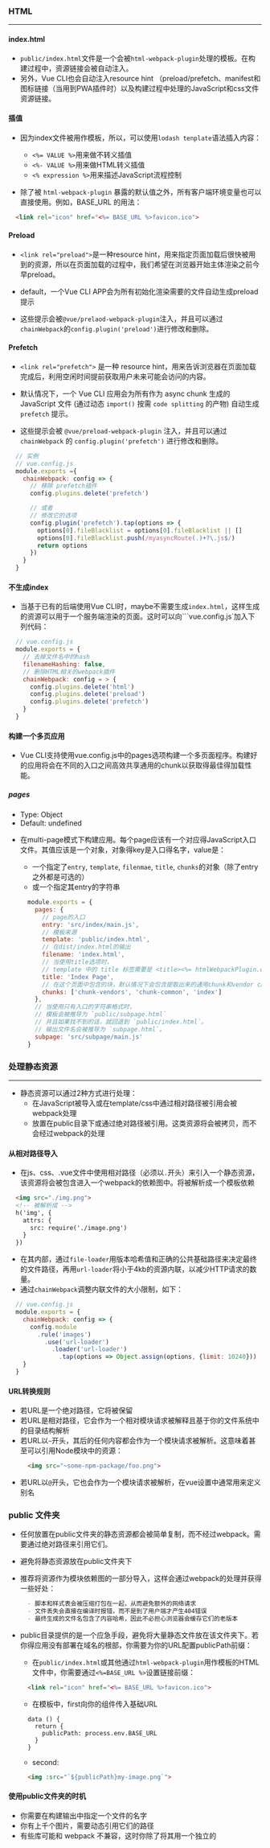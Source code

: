### HTML
---

#### index.html
- `public/index.html`文件是一个会被`html-webpack-plugin`处理的模板。在构建过程中，资源链接会被自动注入。
- 另外，Vue CLI也会自动注入resource hint （preload/prefetch、manifest和图标链接（当用到PWA插件时）以及构建过程中处理的JavaScript和css文件资源链接。

#### 插值
- 因为index文件被用作模板，所以，可以使用`lodash tenplate`语法插入内容：
  - `<%= VALUE %>`用来做不转义插值
  - `<%- VALUE %>`用来做HTML转义插值
  - `<% expression %>`用来描述JavaScript流程控制

- 除了被 `html-webpack-plugin` 暴露的默认值之外，所有客户端环境变量也可以直接使用。例如，BASE_URL 的用法：
```html
  <link rel="icon" href="<%= BASE_URL %>favicon.ico">
```

#### Preload
- `<link rel="preload">`是一种resource hint，用来指定页面加载后很快被用到的资源，所以在页面加载的过程中，我们希望在浏览器开始主体渲染之前今早preload。

- default，一个Vue CLI APP会为所有初始化渲染需要的文件自动生成preload提示

- 这些提示会被`@vue/prelaod-webpack-plugin`注入，并且可以通过`chainWebpack`的`config.plugin('preload')`进行修改和删除。

#### Prefetch
- `<link rel="prefetch">` 是一种 resource hint，用来告诉浏览器在页面加载完成后，利用空闲时间提前获取用户未来可能会访问的内容。

- 默认情况下，一个 Vue CLI 应用会为所有作为 async chunk 生成的 JavaScript 文件 (通过动态 `import()` 按需 `code splitting` 的产物) 自动生成 `prefetch` 提示。

- 这些提示会被 `@vue/preload-webpack-plugin` 注入，并且可以通过 `chainWebpack` 的 `config.plugin('prefetch')` 进行修改和删除。

```js
  // 实例
  // vue.config.js
  module.exports ={
    chainWebpack: config => {
      // 移除 prefetch插件
      config.plugins.delete('prefetch')

      // 或者
      // 修改它的选项
      config.plugin('prefetch').tap(options => {
        options[0].fileBlacklist = options[0].fileBlacklist || []
        options[0].fileBlacklist.push(/myasyncRoute(.)+?\.js$/)
        return options
      })
    }
  }
```

#### 不生成index
- 当基于已有的后端使用Vue CLI时，maybe不需要生成`index.html`，这样生成的资源可以用于一个服务端渲染的页面。这时可以向```vue.config.js`加入下列代码：
```js
  // vue.config.js
  module.exports = {
    // 去掉文件名中的hash
    filenameHashing: false,
    // 删除HTML相关的webpack插件
    chainWebpack: config = > {
      config.plugins.delete('html')
      config.plugins.delete('preload')
      config.plugins.delete('prefetch')
    }
  }
```

#### 构建一个多页应用
- Vue CLI支持使用vue.config.js中的pages选项构建一个多页面程序。构建好的应用将会在不同的入口之间高效共享通用的chunk以获取得最佳得加载性能。

##### pages
* Type: Object
* Default: undefined
- 在multi-page模式下构建应用。每个page应该有一个对应得JavaScript入口文件。其值应该是一个对象，对象得key是入口得名字，value是：
  - 一个指定了`entry`, `template`, `filenmae`, `title`, `chunks`的对象（除了entry之外都是可选的）
  - 或一个指定其entry的字符串

  ```js
    module.exports = {
      pages: {
        // page的入口
        entry: 'src/index/main.js',
        // 模板来源
        template: 'public/index.html',
        // 在dist/index.html的输出
        filename: 'index.html',
        // 当使用title选项时，
        // template 中的 title 标签需要是 <title><%= htmlWebpackPlugin.options.title %></title>
        title: 'Index Page',
        // 在这个页面中包含的块，默认情况下会包含提取出来的通用chunk和vendor chunk
        chunks: ['chunk-vendors', 'chunk-common', 'index']
      },
      // 当使用只有入口的字符串格式时，
      // 模板会被推导为 `public/subpage.html`
      // 并且如果找不到的话，就回退到 `public/index.html`。
      // 输出文件名会被推导为 `subpage.html`。
      subpage: 'src/subpage/main.js'
    }
  ```

### 处理静态资源
---
- 静态资源可以通过2种方式进行处理：
  - 在JavaScript被导入或在template/css中通过相对路径被引用会被webpack处理
  - 放置在public目录下或通过绝对路径被引用。这类资源将会被拷贝，而不会经过webpack的处理

#### 从相对路径导入
- 在js、css、.vue文件中使用相对路径（必须以`.`开头）来引入一个静态资源，该资源将会被包含进入一个webpack的依赖图中。将被解析成一个模板依赖
```html
  <img src="./img.png">
  <!-- 被解析成 -->
  h('img', {
    attrs: {
      src: require('./image.png')
    }
  })
```
- 在其内部，通过`file-loader`用版本哈希值和正确的公共基础路径来决定最终的文件路径，再用`url-loader`将小于4kb的资源内联，以减少HTTP请求的数量。
- 通过`chainWebpack`调整内联文件的大小限制，如下：
```js
  // vue.config.js
  module.exports = {
    chainWebpack: config => {
      config.module
        .rule('images')
          .use('url-loader')
            .loader('url-loader')
              .tap(options => Object.assign(options, {limit: 10240}))
    }
  }
```

#### URL转换规则
- 若URL是一个绝对路径，它将被保留
- 若URL是相对路径，它会作为一个相对模块请求被解释且基于你的文件系统中的目录结构解析
- 若URL以`~`开头，其后的任何内容都会作为一个模块请求被解析。这意味着甚至可以引用Node模块中的资源：
  ```html
    <img src="~some-npm-package/foo.png">
  ```
- 若URL以`@`开头，它也会作为一个模块请求被解析，在vue设置中通常用来定义别名

### public 文件夹
- 任何放置在public文件夹的静态资源都会被简单复制，而不经过webpack。需要通过绝对路径来引用它们。

- 避免将静态资源放在public文件夹下

- 推荐将资源作为模块依赖图的一部分导入，这样会通过webpack的处理并获得一些好处：
  ```md
    - 脚本和样式表会被压缩打包在一起，从而避免额外的网络请求
    - 文件丢失会直接在编译时报错，而不是到了用户端才产生404错误
    - 最终生成的文件名包含了内容哈希，因此不必担心浏览器会缓存它们的老版本
  ```

- public目录提供的是一个应急手段，避免将大量静态文件放在该文件夹下。若你得应用没有部署在域名的根部，你需要为你的URL配置publicPath前缀：
  - 在`public/index.html`或其他通过`html-webpack-plugin`用作模板的HTML文件中，你需要通过`<%=BASE_URL %>`设置链接前缀：
  ```html
    <link rel="icon" href="<%= BASE_URL %>favicon.ico">
  ```
  - 在模板中，first向你的组件传入基础URL
  ```vue
    data () {
      return {
        publicPath: process.env.BASE_URL
      }
    }
  ```
  - second:
  ```html
    <img :src="`${publicPath}my-image.png`">
  ```

#### 使用public文件夹的时机
- 你需要在构建输出中指定一个文件的名字
- 你有上千个图片，需要动态引用它们的路径
- 有些库可能和 webpack 不兼容，这时你除了将其用一个独立的 <script> 标签引入没有别的选择